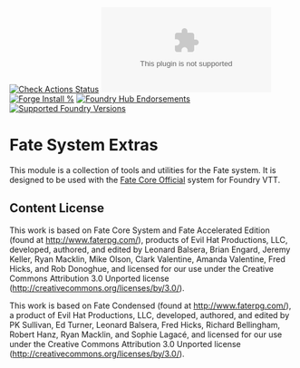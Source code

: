 [![Check Actions Status](https://github.com/nivthefox/foundryvtt-fate-system-extras/workflows/Checks/badge.svg)](https://github.com/nivthefox/foundryvtt-fate-system-extras/actions)
[![Downloads](https://img.shields.io/github/downloads/nivthefox/foundryvtt-fate-sytstem-extras/latest/module.zip)](https://github.com/nivthefox/foundryvtt-fate-system-extras/releases/latest)
[![Forge Install %](https://img.shields.io/badge/dynamic/json?label=Forge%20Installs&query=package.installs&suffix=%25&url=https%3A%2F%2Fforge-vtt.com%2Fapi%2Fbazaar%2Fpackage%2Ffate-system-extras&colorB=4aa94a)](https://forge-vtt.com/bazaar#package=fate-system-extras)
[![Foundry Hub Endorsements](https://img.shields.io/endpoint?logoColor=white&url=https%3A%2F%2Fwww.foundryvtt-hub.com%2Fwp-json%2Fhubapi%2Fv1%2Fpackage%2Ffate-system-extras%2Fshield%2Fendorsements)](https://www.foundryvtt-hub.com/package/fate-system-extras/)
[![Supported Foundry Versions](https://img.shields.io/endpoint?url=https://foundryshields.com/version?url=https://raw.githubusercontent.com/nivthefox/foundryvtt-fate-system-extras/main/module.json)](https://foundryvtt.com/)

# Fate System Extras

This module is a collection of tools and utilities for the Fate system. It is designed to be used with the 
[Fate Core Official](https://foundryvtt.com/packages/fate-core-official) system for Foundry VTT.

## Content License
This work is based on Fate Core System and Fate Accelerated Edition (found at http://www.faterpg.com/), products of Evil Hat Productions, LLC, developed, authored, and edited by Leonard Balsera, Brian Engard, Jeremy Keller, Ryan Macklin, Mike Olson, Clark Valentine, Amanda Valentine, Fred Hicks, and Rob Donoghue, and licensed for our use under the Creative Commons Attribution 3.0 Unported license (http://creativecommons.org/licenses/by/3.0/).

This work is based on Fate Condensed (found at http://www.faterpg.com/), a product of Evil Hat Productions, LLC, developed, authored, and edited by PK Sullivan, Ed Turner, Leonard Balsera, Fred Hicks, Richard Bellingham, Robert Hanz, Ryan Macklin, and Sophie Lagacé, and licensed for our use under the Creative Commons Attribution 3.0 Unported license (http://creativecommons.org/licenses/by/3.0/).

